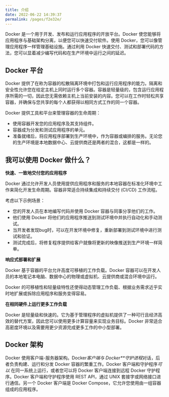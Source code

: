 ```yaml
---
title: 介绍
date: 2022-06-22 14:39:37
permalink: /pages/f2e32e/
---
```


Docker 是一个用于开发、发布和运行应用程序的开放平台。Docker 使您能够将应用程序与基础架构分离，以便您可以快速交付软件。使用 Docker，您可以像管理应用程序一样管理基础设施。通过利用 Docker 快速交付、测试和部署代码的方法，您可以显着减少编写代码和在生产环境中运行之间的延迟。

## Docker 平台

Docker 提供了在称为容器的松散隔离环境中打包和运行应用程序的能力。隔离和安全性允许您在给定主机上同时运行多个容器。容器是轻量级的，包含运行应用程序所需的一切，因此您无需依赖主机上当前安装的内容。您可以在工作时轻松共享容器，并确保与您共享的每个人都获得以相同方式工作的同一个容器。

Docker 提供工具和平台来管理容器的生命周期：

- 使用容器开发您的应用程序及其支持组件。
- 容器成为分发和测试应用程序的单元。
- 准备就绪后，将应用程序部署到生产环境中，作为容器或编排的服务。无论您的生产环境是本地数据中心、云提供商还是两者的混合，这都是一样的。

## 我可以使用 Docker 做什么？

**快速、一致地交付您的应用程序**

Docker 通过允许开发人员使用提供应用程序和服务的本地容器在标准化环境中工作来简化开发生命周期。容器非常适合持续集成和持续交付 (CI/CD) 工作流程。

考虑以下示例场景：

- 您的开发人员在本地编写代码并使用 Docker 容器与同事分享他们的工作。
- 他们使用 Docker 将他们的应用程序推送到测试环境中并执行自动化和手动测试。
- 当开发者发现bug时，可以在开发环境中修复，重新部署到测试环境中进行测试和验证。
- 测试完成后，将修复程序提供给客户就像将更新的映像推送到生产环境一样简单。

**响应式部署和扩展**

Docker 基于容器的平台允许高度可移植的工作负载。Docker 容器可以在开发人员的本地笔记本电脑、数据中心的物理或虚拟机、云提供商或混合环境中运行。

Docker 的可移植性和轻量级特性还使得动态管理工作负载、根据业务需求近乎实时地扩展或拆除应用程序和服务变得容易。

**在相同硬件上运行更多工作负载**

Docker 是轻量级和快速的。它为基于管理程序的虚拟机提供了一种可行且经济高效的替代方案，因此您可以使用更多计算容量来实现业务目标。Docker 非常适合高密度环境以及需要用更少资源完成更多工作的中小型部署。

## Docker 架构

Docker 使用客户端-服务器架构。Docker*客户端与 Docker**守护进程*对话，后者负责构建、运行和分发 Docker 容器的繁重工作。Docker 客户端和守护程序*可以* 在同一系统上运行，或者您可以将 Docker 客户端连接到远程 Docker 守护程序。Docker 客户端和守护程序使用 REST API，通过 UNIX 套接字或网络接口进行通信。另一个 Docker 客户端是 Docker Compose，它允许您使用由一组容器组成的应用程序。

